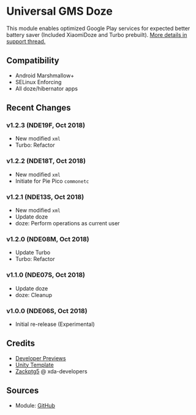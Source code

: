 # Universal GMS Doze
This module enables optimized Google Play services for expected better battery saver (Included XiaomiDoze and Turbo prebuilt). [More details in support thread.](https://forum.xda-developers.com/apps/magisk/module-universal-gms-doze-t3853710)

## Compatibility
- Android Marshmallow+
- SELinux Enforcing
- All doze/hibernator apps

## Recent Changes
### v1.2.3 (NDE19F, Oct 2018)
- New modified `xml`
- Turbo: Refactor

### v1.2.2 (NDE18T, Oct 2018)
- New modified `xml`
- Initiate for Pie Pico `commonetc`

### v1.2.1 (NDE13S, Oct 2018)
- New modified `xml`
- Update doze
- doze: Perform operations as current user

### v1.2.0 (NDE08M, Oct 2018)
- Update Turbo
- Turbo: Refactor

### v1.1.0 (NDE07S, Oct 2018)
- Update doze
- doze: Cleanup

### v1.0.0 (NDE06S, Oct 2018)
- Initial re-release (Experimental)

## Credits
- [Developer Previews](https://developer.android.com/topic/performance/power/)
- [Unity Template](https://github.com/Zackptg5/Unity)
- [Zackptg5](https://forum.xda-developers.com/member.php?u=6037748) @ xda-developers

## Sources
- Module: [GitHub](https://github.com/gloeyisk/UniversalGMSDoze)
